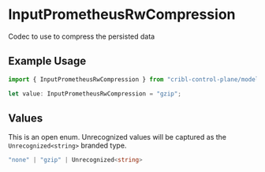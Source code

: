 # InputPrometheusRwCompression

Codec to use to compress the persisted data

## Example Usage

```typescript
import { InputPrometheusRwCompression } from "cribl-control-plane/models/operations";

let value: InputPrometheusRwCompression = "gzip";
```

## Values

This is an open enum. Unrecognized values will be captured as the `Unrecognized<string>` branded type.

```typescript
"none" | "gzip" | Unrecognized<string>
```